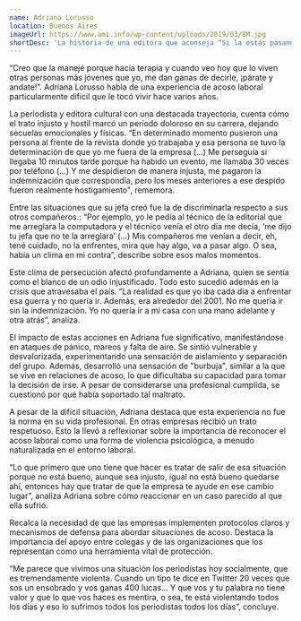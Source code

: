 ```yaml
---
name: Adriana Lorusso
location: Buenos Aires
imageUrl: https://www.ami.info/wp-content/uploads/2019/03/8M.jpg
shortDesc: 'La historia de una editora que aconseja “Si la estás pasando mal, andate de ahí”'
---
```



“Creo que la manejé porque hacía terapia y cuando veo hoy que lo viven otras personas más jóvenes que yo, me dan ganas de decirle, ¡párate y andate!”. Adriana Lorusso habla de una experiencia de acoso laboral particularmente difícil que le tocó vivir hace varios años. 

La periodista y editora cultural con una destacada trayectoria, cuenta cómo el trato injusto y hostil marcó un período doloroso en su carrera, dejando secuelas emocionales y físicas. “En determinado momento pusieron una persona al frente de la revista donde yo trabajaba y esa persona se tuvo la determinación de que yo me fuera de la empresa (...) Me perseguía si llegaba 10 minutos tarde porque ha habido un evento, me llamaba 30 veces por teléfono (...) Y me despidieron de manera injusta, me pagaron la indemnización que correspondía, pero los meses anteriores a ese despido fueron realmente hostigamiento", rememora.

Entre las situaciones que su jefa creó fue la de discriminarla respecto a sus otros compañeros.: “Por ejemplo, yo le pedía al técnico de la editorial que me arreglara la computadora y el técnico venía el otro día me decía, ‘me dijo tu jefa que no te la arreglara’ (...) Mis compañeros me venían a decir, eh, tené cuidado, no la enfrentes, mira que hay algo, va a pasar algo. O sea, había un clima en mi contra”, describe sobre esos malos momentos.

Este clima de persecución afectó profundamente a Adriana, quien se sentía como el blanco de un odio injustificado. Todo esto sucedió además en la crisis que atravesaba el país. “La realidad es que yo iba cada día a enfrentar esa guerra y no quería ir. Además, era alrededor del 2001. No me quería ir sin la indemnización. Yo no quería ir a mi casa con una mano adelante y otra atrás”, analiza.

El impacto de estas acciones en Adriana fue significativo, manifestándose en ataques de pánico, mareos y falta de aire. Se sintió vulnerable y desvalorizada, experimentando una sensación de aislamiento y separación del grupo. Además, desarrolló una sensación de "burbuja", similar a la que se vive en relaciones de acoso, lo que dificultaba su capacidad para tomar la decisión de irse. A pesar de considerarse una profesional cumplida, se cuestionó por qué había soportado tal maltrato.

A pesar de la difícil situación, Adriana destaca que esta experiencia no fue la norma en su vida profesional. En otras empresas recibió un trato respetuoso. Esto la llevó a reflexionar sobre la importancia de reconocer el acoso laboral como una forma de violencia psicológica, a menudo naturalizada en el entorno laboral. 

“Lo que primero que uno tiene que hacer es tratar de salir de esa situación porque no está bueno, aunque sea injusto, igual no está bueno quedarse ahí, entonces hay que tratar de que la empresa te ayude en ese cambio lugar”, analiza Adriana sobre cómo reaccionar en un caso parecido al que ella sufrió.

Recalca la necesidad de que las empresas implementen protocolos claros y mecanismos de defensa para abordar situaciones de acoso. Destaca la importancia del apoyo entre colegas y de las organizaciones que los representan como una herramienta vital de protección.

“Me parece que vivimos una situación los periodistas hoy socialmente, que es tremendamente violenta. Cuando un tipo te dice en Twitter 20 veces que sos un ensobrado y vos ganas 400 lucas... Y que vos y tu palabra no tiene valor y que lo que vos haces es mentira, o sea, te está violentando todos los días y eso lo sufrimos todos los periodistas todos los días”, concluye.
